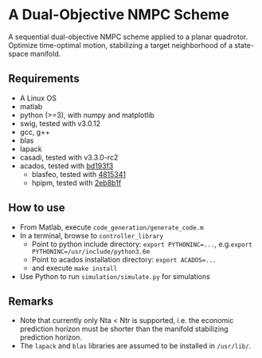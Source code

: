 # A Dual-Objective NMPC Scheme

A sequential dual-objective NMPC scheme applied to a planar quadrotor. Optimize time-optimal motion, stabilizing a target neighborhood of a state-space manifold.

## Requirements
* A Linux OS
* matlab
* python (>=3), with numpy and matplotlib
* swig, tested with v3.0.12
* gcc, g++
* blas
* lapack
* casadi, tested with v3.3.0-rc2
* acados, tested with [bd193f3](https://github.com/acados/acados/commit/bd193f365d7d2cf04d027b386b8de58075cf7458)
  * blasfeo, tested with [4815341](https://github.com/giaf/blasfeo/commit/4815341368f2816de3db8b634d9baf2353a2e7b0)
  * hpipm, tested with [2eb8b1f](https://github.com/giaf/hpipm/commit/2eb8b1f2846eb2a17558f1747f8b6af2da9e692e)
  
## How to use
* From Matlab, execute ``code_generation/generate_code.m``
* In a terminal, browse to ``controller_library``
  * Point to python include directory: ``export PYTHONINC=...``, e.g.``export PYTHONINC=/usr/include/python3.6m``
  * Point to acados installation directory: ``export ACADOS=...``
  * and execute ``make install``
* Use Python to run ``simulation/simulate.py`` for simulations

## Remarks
* Note that currently only Nta < Ntr is supported, i.e. the economic prediction horizon must be shorter than the manifold stabilizing prediction horizon.
* The ``lapack`` and ``blas`` libraries are assumed to be installed in ``/usr/lib/``.